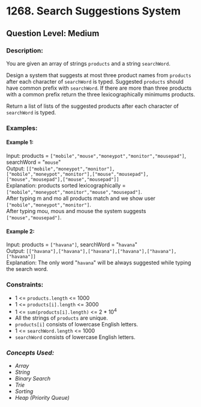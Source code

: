 # 1268. Search Suggestions System
## Question Level: Medium
### Description:
You are given an array of strings `products` and a string `searchWord`.

Design a system that suggests at most three product names from `products` after each character of `searchWord` is typed. Suggested `products` should have common prefix with `searchWord`. If there are more than three products with a common prefix return the three lexicographically minimums products.

Return a list of lists of the suggested products after each character of `searchWord` is typed.

### Examples:
#### Example 1:

Input: products = `["mobile","mouse","moneypot","monitor","mousepad"]`, searchWord = "`mouse`"  
Output: `[["mobile","moneypot","monitor"],["mobile","moneypot","monitor"],["mouse","mousepad"],["mouse","mousepad"],["mouse","mousepad"]]`  
Explanation: products sorted lexicographically = `["mobile","moneypot","monitor","mouse","mousepad"]`.  
After typing m and mo all products match and we show user `["mobile","moneypot","monitor"]`.  
After typing mou, mous and mouse the system suggests `["mouse","mousepad"]`.  
#### Example 2:

Input: products = `["havana"]`, searchWord = "`havana`"  
Output: `[["havana"],["havana"],["havana"],["havana"],["havana"],["havana"]]`  
Explanation: The only word "`havana`" will be always suggested while typing the search word.  

### Constraints:

- 1 <= `products.length` <= 1000
- 1 <= `products[i].length` <= 3000
- 1 <= `sum(products[i].length)` <= 2 * 10<sup>4</sup>
- All the strings of `products` are unique.
- `products[i]` consists of lowercase English letters.
- 1 <= `searchWord.length` <= 1000
- `searchWord` consists of lowercase English letters.

### <i>Concepts Used:
- Array
- String
- Binary Search
- Trie
- Sorting
- Heap (Priority Queue)</i>